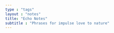 ```yaml
---
type : "tags"
layout : "notes"
title: "Echo Notes"
subtitle : "Phrases for impulse love to nature"
---
```

